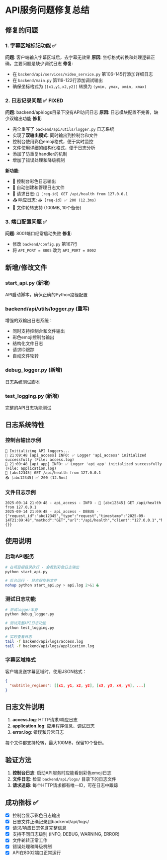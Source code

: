 # API服务问题修复总结

## 修复的问题

### 1. 字幕区域标记功能 ✅
**问题**: 客户端输入字幕区域后，去字幕无效果
**原因**: 坐标格式转换和处理逻辑正确，主要问题是缺少调试日志
**修复**:
- 在 `backend/api/services/video_service.py` 第106-145行添加详细日志
- 在 `backend/main.py` 第119-122行添加调试输出
- 确保坐标格式为 `[[x1,y1,x2,y2]]` 转换为 `(ymin, ymax, xmin, xmax)`

### 2. 日志记录问题 ✅ FIXED
**问题**: backend/api/logs目录下没有API访问日志
**原因**: 日志模块配置不完善，缺少双输出功能
**修复**:
- 完全重写了 `backend/api/utils/logger.py` 日志系统
- 实现了**双输出模式**: 同时输出到控制台和文件
- 控制台使用彩色emoji格式，便于实时监控
- 文件使用详细的结构化格式，便于日志分析
- 添加了防重复handler的机制
- 增加了错误处理和降级机制

**新功能**:
- 🔵 控制台彩色日志输出
- 📁 自动创建和管理日志文件
- 📨 请求日志: `📨 [req-id] GET /api/health from 127.0.0.1`
- 📤 响应日志: `📤 [req-id] ✅ 200 (12.3ms)`
- 🔄 文件轮转支持 (100MB, 10个备份)

### 3. 端口配置问题 ✅
**问题**: 8001端口经常启动失败
**修复**:
- 修改 `backend/config.py` 第167行
- 将 `API_PORT = 8005` 改为 `API_PORT = 8002`

## 新增/修改文件

### start_api.py (新增)
API启动脚本，确保正确的Python路径配置

### backend/api/utils/logger.py (重写)
增强的双输出日志系统：
- 同时支持控制台和文件输出
- 彩色emoji控制台输出
- 结构化文件日志
- 请求ID跟踪
- 自动文件轮转

### debug_logger.py (新增)
日志系统测试脚本

### test_logging.py (新增)
完整的API日志功能测试

## 日志系统特性

### 控制台输出示例
```
🔧 Initializing API loggers...
🔵 21:09:48 [api_access] INFO: ✅ Logger 'api_access' initialized successfully (File: access.log)
🔵 21:09:48 [api_app] INFO: ✅ Logger 'api_app' initialized successfully (File: application.log)
📨 [abc12345] GET /api/health from 127.0.0.1
📤 [abc12345] ✅ 200 (12.5ms)
```

### 文件日志示例
```
2025-09-14 21:09:48 - api_access - INFO - 📨 [abc12345] GET /api/health from 127.0.0.1
2025-09-14 21:09:48 - api_access - DEBUG - {"request_id":"abc12345","type":"request","timestamp":"2025-09-14T21:09:48","method":"GET","url":"/api/health","client":"127.0.0.1","headers":{}}
```

## 使用说明

### 启动API服务
```bash
# 在项目根目录执行 - 会看到彩色日志输出
python start_api.py

# 后台运行 - 日志保存到文件
nohup python start_api.py > api.log 2>&1 &
```

### 测试日志功能
```bash
# 测试logger本身
python debug_logger.py

# 测试完整API日志功能
python test_logging.py

# 实时查看日志
tail -f backend/api/logs/access.log
tail -f backend/api/logs/application.log
```

### 字幕区域格式
客户端发送字幕区域时，使用JSON格式：
```json
{
  "subtitle_regions": [[x1, y1, x2, y2], [x3, y3, x4, y4], ...]
}
```

## 日志文件说明

1. **access.log**: HTTP请求/响应日志
2. **application.log**: 应用程序信息、调试日志
3. **error.log**: 错误和异常日志

每个文件都支持轮转，最大100MB，保留10个备份。

## 验证方法

1. **控制台日志**: 启动API服务时应能看到彩色emoji日志
2. **文件日志**: 检查 `backend/api/logs/` 目录下的日志文件
3. **请求追踪**: 每个HTTP请求都有唯一ID，可在日志中跟踪

## 成功指标 ✅

- [x] 控制台显示彩色日志输出
- [x] 日志文件正确记录到backend/api/logs/
- [x] 请求/响应日志包含完整信息
- [x] 支持不同日志级别 (INFO, DEBUG, WARNING, ERROR)
- [x] 文件轮转正常工作
- [x] 错误处理和降级机制
- [x] API在8002端口正常运行